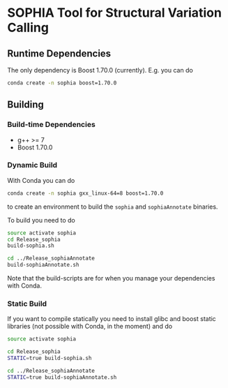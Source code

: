# SOPHIA Tool for Structural Variation Calling

## Runtime Dependencies

The only dependency is Boost 1.70.0 (currently). E.g. you can do

```bash
conda create -n sophia boost=1.70.0
```

## Building

### Build-time Dependencies

* g++ >= 7
* Boost 1.70.0

### Dynamic Build

With Conda you can do

```bash
conda create -n sophia gxx_linux-64=8 boost=1.70.0
```

to create an environment to build the `sophia` and `sophiaAnnotate` binaries.

To build you need to do

```bash
source activate sophia
cd Release_sophia
build-sophia.sh

cd ../Release_sophiaAnnotate
build-sophiaAnnotate.sh
```

Note that the build-scripts are for when you manage your dependencies with Conda.


### Static Build

If you want to compile statically you need to install glibc and boost static libraries (not possible with Conda, in the moment) and do

```bash
source activate sophia

cd Release_sophia
STATIC=true build-sophia.sh

cd ../Release_sophiaAnnotate
STATIC=true build-sophiaAnnotate.sh
```
